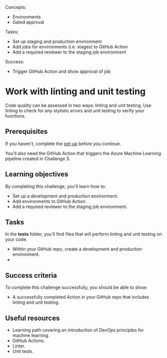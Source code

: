 Concepts:
- Environments
- Gated approval

Tasks:
- Set up staging and production environment
- Add jobs for environments (i.e. stages) to GitHub Action
- Add a required reviewer to the staging job environment

Success:
- Trigger GitHub Action and show approval of job

# Work with linting and unit testing

Code quality can be assessed in two ways: linting and unit testing. Use linting to check for any stylistic errors and unit testing to verify your functions.

## Prerequisites

If you haven't, complete the [set-up](00-set-up.md) before you continue.

You'll also need the GitHub Action that triggers the Azure Machine Learning pipeline created in Challenge 3. 

## Learning objectives

By completing this challenge, you'll learn how to:

- Set up a development and production environment.
- Add environments to GitHub Action.
- Add a required reviewer to the staging job environment.

## Tasks

In the **tests** folder, you'll find files that will perform linting and unit testing on your code. 

- Within your GitHub repo, create a development and production environment. 
- 

## Success criteria

To complete this challenge successfully, you should be able to show:

- A successfully completed Action in your GitHub repo that includes linting and unit testing. 

## Useful resources

- Learning path covering an introduction of DevOps principles for machine learning.
- GitHub Actions.
- Linter.
- Unit tests.
